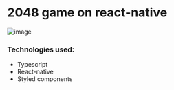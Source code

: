 # 2048 game on react-native

![image](https://raw.githubusercontent.com/DimDimShishkov/Lubimovka/main/Lubimovka.gif)

### Technologies used:

- Typescript
- React-native
- Styled components
